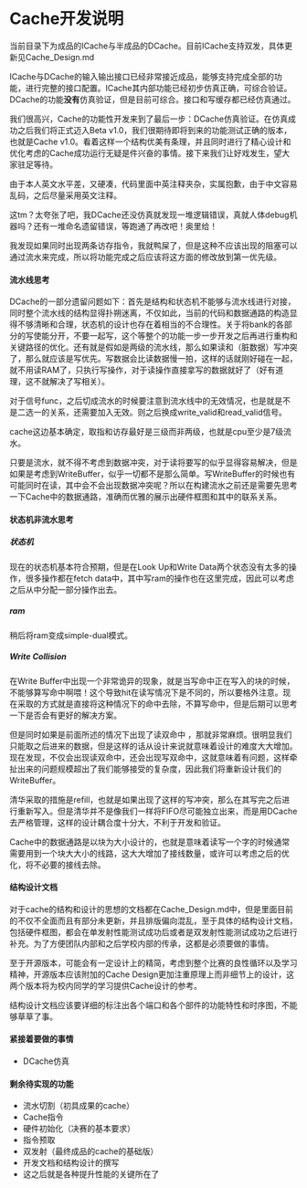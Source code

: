 # Cache开发说明

当前目录下为成品的ICache与半成品的DCache。目前ICache支持双发，具体更新见Cache_Design.md

ICache与DCache的输入输出接口已经非常接近成品，能够支持完成全部的功能，进行完整的接口配置。ICache其内部功能已经初步仿真正确，可综合验证。DCache的功能**没有**仿真验证，但是目前可综合。接口和写缓存都已经仿真通过。

我们很高兴，Cache的功能性开发来到了最后一步：DCache仿真验证。在仿真成功之后我们将正式迈入Beta v1.0，我们很期待即将到来的功能测试正确的版本，也就是Cache v1.0。看着这样一个结构优美有条理，并且同时进行了精心设计和优化考虑的Cache成功运行无疑是件兴奋的事情。接下来我们让好戏发生，望大家驻足等待。

由于本人英文水平差，又硬凑，代码里面中英注释夹杂，实属抱歉，由于中文容易乱码，之后尽量采用英文注释。

这tm？太夸张了吧，我DCache还没仿真就发现一堆逻辑错误，真就人体debug机器吗？还有一堆命名遗留错误，等跑通了再改吧！奥里给！

我发现如果同时出现两条访存指令，我就鸭屎了，但是这种不应该出现的阻塞可以通过流水来完成，所以将功能完成之后应该将这方面的修改放到第一优先级。

#### 流水线思考

DCache的一部分遗留问题如下：首先是结构和状态机不能够与流水线进行对接，同时整个流水线的结构显得扑朔迷离，不仅如此，当前的代码和数据通路的构造显得不够清晰和合理，状态机的设计也存在着相当的不合理性。关于将bank的各部分的写使能分开，不要一起写，这个等整个的功能一步一步开发之后再进行重构和关键路径的优化。还有就是假如是两级的流水线，那么如果读和（脏数据）写冲突了，那么就应该是写优先。写数据会比读数据慢一拍，这样的话就刚好碰在一起，就不用读RAM了，只执行写操作，对于读操作直接拿写的数据就好了（好有道理，这不就解决了写相关）。

对于信号func，之后切成流水的时候要注意到流水线中的无效情况，也是就是不是二选一的关系，还需要加入无效。则之后换成write_valid和read_valid信号。

cache这边基本确定，取指和访存最好是三级而非两级，也就是cpu至少是7级流水。

只要是流水，就不得不考虑到数据冲突，对于读将要写的似乎显得容易解决，但是如果是考虑到WriteBuffer，似乎一切都不是那么简单。写WriteBuffer的时候也有可能同时在读，其中会不会出现数据冲突呢？所以在构建流水之前还是需要先思考一下Cache中的数据通路，准确而优雅的展示出硬件框图和其中的联系关系。

#### 状态机非流水思考

##### 状态机

现在的状态机基本符合预期，但是在Look Up和Write Data两个状态没有太多的操作，很多操作都在fetch data中，其中写ram的操作也在这里完成，因此可以考虑之后从中分配一部分操作出去。

##### ram

稍后将ram变成simple-dual模式。

##### Write Collision

在Write Buffer中出现一个非常诡异的现象，就是当写命中正在写入的块的时候，不能够算写命中啊喂！这个导致hit在读写情况下是不同的，所以要格外注意。现在采取的方式就是直接将这种情况下的命中去除，不算写命中，但是后期可以思考一下是否会有更好的解决方案。

但是同时如果是前面所述的情况下出现了读双命中 ，那就非常麻烦。很明显我们只能取之后进来的数据，但是这样的话从设计来说就意味着设计的难度大大增加。现在发现，不仅会出现读双命中，还会出现写双命中，这就意味着有问题，这样牵扯出来的问题规模超出了我们能够接受的复杂度，因此我们将重新设计我们的WriteBuffer。

清华采取的措施是refill，也就是如果出现了这样的写冲突，那么在其写完之后进行重新写入。但是清华并不是像我们一样将FIFO尽可能独立出来，而是用DCache去严格管理，这样的设计耦合度十分大，不利于开发和验证。

Cache中的数据通路是以块为大小设计的，也就是意味着读写一个字的时候通常需要用到一个块大大小的线路，这大大增加了接线数量，或许可以考虑之后的优化，将不必要的接线去除。

#### 结构设计文档

对于cache的结构和设计的思想的文档都在Cache_Design.md中，但是里面目前的不仅不全面而且有部分未更新，并且排版偏向混乱，至于具体的结构设计文档，包括硬件框图，都会在单发射性能测试成功后或者是双发射性能测试成功之后进行补充。为了方便团队内部和之后学校内部的传承，这都是必须要做的事情。

至于开源版本，可能会有一定设计上的精简，考虑到整个比赛的良性循环以及学习精神，开源版本应该附加的Cache Design更加注重原理上而非细节上的设计，这两个版本将为校内同学的学习提供Cache设计的参考。

结构设计文档应该要详细的标注出各个端口和各个部件的功能特性和时序图，不能够草草了事。

#### 紧接着要做的事情

- DCache仿真

#### 剩余待实现的功能

- 流水切割（初具成果的cache）
- Cache指令
- 硬件初始化（决赛的基本要求）
- 指令预取
- 双发射（最终成品的cache的基础版）
- 开发文档和结构设计的撰写
- 这之后就是各种提升性能的关键所在了


